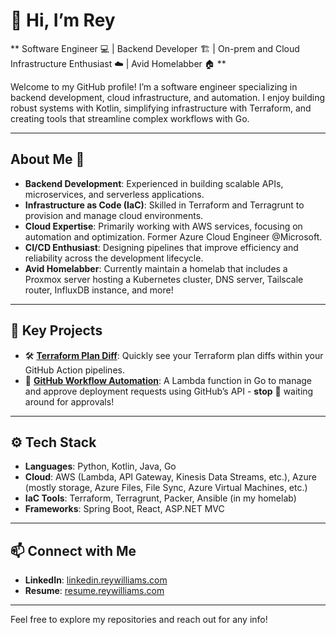 # 👋 Hi, I’m Rey  

** Software Engineer 💻 | Backend Developer 🏗️ | On-prem and Cloud Infrastructure Enthusiast ☁️ | Avid Homelabber 🏠 **  

Welcome to my GitHub profile! I’m a software engineer specializing in backend development, cloud infrastructure, and automation. I enjoy building robust systems with Kotlin, simplifying infrastructure with Terraform, and creating tools that streamline complex workflows with Go.

---

## About Me 🧔  
- **Backend Development**: Experienced in building scalable APIs, microservices, and serverless applications.  
- **Infrastructure as Code (IaC)**: Skilled in Terraform and Terragrunt to provision and manage cloud environments.  
- **Cloud Expertise**: Primarily working with AWS services, focusing on automation and optimization. Former Azure Cloud Engineer @Microsoft.
- **CI/CD Enthusiast**: Designing pipelines that improve efficiency and reliability across the development lifecycle.
- **Avid Homelabber**: Currently maintain a homelab that includes a Proxmox server hosting a Kubernetes cluster, DNS server, Tailscale router, InfluxDB instance, and more!

---

## 🌟 Key Projects  
- 🛠 **[Terraform Plan Diff](https://github.com/ReyWilliams/tf-plan-diff)**: Quickly see your Terraform plan diffs within your GitHub Action pipelines. 
- 🚀 **[GitHub Workflow Automation](https://github.com/reywilliams/deployment-webhook-go-lambda)**: A Lambda function in Go to manage and approve deployment requests using GitHub’s API - **stop** 🛑 waiting around for approvals!
---

## ⚙️ Tech Stack  
- **Languages**: Python, Kotlin, Java, Go  
- **Cloud**: AWS (Lambda, API Gateway, Kinesis Data Streams, etc.), Azure (mostly storage, Azure Files, File Sync, Azure Virtual Machines, etc.)
- **IaC Tools**: Terraform, Terragrunt, Packer, Ansible (in my homelab)
- **Frameworks**: Spring Boot, React, ASP.NET MVC 

---

## 📫 Connect with Me  
- **LinkedIn**: [linkedin.reywilliams.com](https://linkedin.reywilliams.com)  
- **Resume**: [resume.reywilliams.com](https://resume.reywilliams.com)  

---

Feel free to explore my repositories and reach out for any info!
